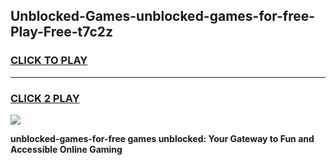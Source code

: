 
## Unblocked-Games-unblocked-games-for-free-Play-Free-t7c2z
<h3>
<a href="https://premium76.site?title=unblocked-games-for-free&ref=15A">CLICK TO PLAY</a></h3>
<hr>

<h3>
<a href="https://premium76.site?title=unblocked-games-for-free&ref=15A">CLICK 2 PLAY</a>
  
</h3>

<a href="https://premium76.site?title=unblocked-games-for-free&ref=15A"><img src="https://clearcache.store/games.png"></a>


**unblocked-games-for-free games unblocked: Your Gateway to Fun and Accessible Online Gaming**
